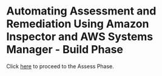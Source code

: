 # Automating Assessment and Remediation Using Amazon Inspector and AWS Systems Manager - Build Phase

Click [here](./assess.md) to proceed to the Assess Phase.
